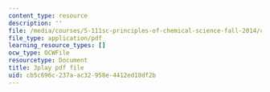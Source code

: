 ```yaml
---
content_type: resource
description: ''
file: /media/courses/5-111sc-principles-of-chemical-science-fall-2014/cb5c696c237aac32958e4412ed10df2b_htRqniQFm5g.pdf
file_type: application/pdf
learning_resource_types: []
ocw_type: OCWFile
resourcetype: Document
title: 3play pdf file
uid: cb5c696c-237a-ac32-958e-4412ed10df2b
---
```

